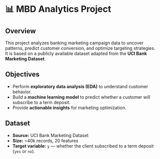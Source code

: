 # 📊 MBD Analytics Project

## Overview
This project analyzes banking marketing campaign data to uncover patterns, predict customer conversion, and optimize targeting strategies.  
It is based on a publicly available dataset adapted from the **UCI Bank Marketing Dataset**.

## Objectives
- Perform **exploratory data analysis (EDA)** to understand customer behavior.
- Build a **machine learning model** to predict whether a customer will subscribe to a term deposit.
- Provide **actionable insights** for marketing optimization.

## Dataset
- **Source:** UCI Bank Marketing Dataset
- **Size:** ~40k records, 20 features
- **Target variable:** `y` — whether the client subscribed to a term deposit (`yes` or `no`).
